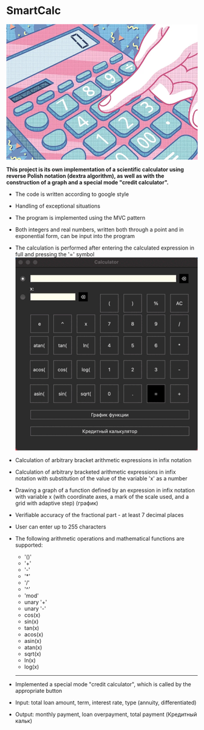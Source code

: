 # SmartCalc
![SMARTCALC](./images/calculator.webp)

**This project is its own implementation of a scientific calculator using reverse Polish notation (dextra algorithm), as well as with the construction of a graph and a special mode "credit calculator".**

* The code is written according to google style
* Handling of exceptional situations
* The program is implemented using the MVC pattern
* Both integers and real numbers, written both through a point and in exponential form, can be input into the program
* The calculation is performed after entering the calculated expression in full and pressing the '=' symbol
![SMARTCALC](./images/calculate.gif)
* Calculation of arbitrary bracket arithmetic expressions in infix notation
* Calculation of arbitrary bracketed arithmetic expressions in infix notation with substitution of the value of the variable 'x' as a number
* Drawing a graph of a function defined by an expression in infix notation with variable x (with coordinate axes, a mark of the scale used, and a grid with adaptive step)
(график)
* Verifiable accuracy of the fractional part - at least 7 decimal places
* User can enter up to 255 characters
* The following arithmetic operations and mathematical functions are supported:
  + '()'
  + '+'
  + '-'
  + '*'
  + '/'
  + '^'
  + 'mod'
  + unary '+'
  + unary '-'
  + cos(x)
  + sin(x)
  + tan(x)
  + acos(x)
  + asin(x)
  + atan(x)
  + sqrt(x)
  + ln(x)
  + log(x)
  
  ***
  
* Implemented a special mode "credit calculator", which is called by the appropriate button
* Input: total loan amount, term, interest rate, type (annuity, differentiated)
* Output: monthly payment, loan overpayment, total payment
(Кредитный кальк)

